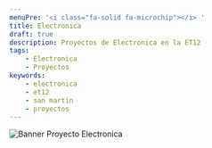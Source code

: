 ```yaml
---
menuPre: '<i class="fa-solid fa-microchip"></i> '
title: Electronica
draft: true
description: Proyectos de Electronica en la ET12
tags:
    - Electronica
    - Proyectos
keywords:
    - electronica
    - et12
    - san martin
    - proyectos
---
```

![Banner Proyecto Electronica](/imgs/proyectoelectronica.png?lightbox=false)
